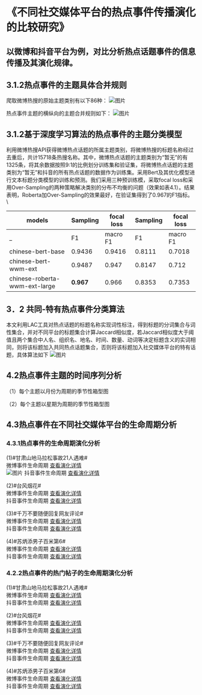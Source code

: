# 《不同社交媒体平台的热点事件传播演化的比较研究》
## 以微博和抖音平台为例，对比分析热点话题事件的信息传播及其演化规律。

## 3.1.2热点事件的主题具体合并规则
爬取微博热搜的原始主题类别有以下86种：
![图片](https://yuanwk99.github.io/analysis-of-information-dissemination-of-different-type-SNSs/algorithm/微博热搜的原始主题类别（汇总）.png)

热点事件主题的横纵向的主题合并规则如下：
![图片](https://yuanwk99.github.io/analysis-of-information-dissemination-of-different-type-SNSs/algorithm/热点事件主题的横纵向的主题合并规则.png)

## 3.1.2基于深度学习算法的热点事件的主题分类模型
利用微博热搜API获得微博热点话题的所属主题类别，将微博热搜的标题名称经过去重后，共计15718条热搜名称。其中，微博热点话题的主题类别为“暂无”的有1325条，将其余数据按照9:1的比例划分训练集和验证集，将微博热点话题的主题类别为“暂无”和抖音的所有热点话题的数据作为训练集。采用Bert及其优化模型进行文本标题分类模型的训练和预测。我们采用三种预训练模，采取focal loss和采用Over-Sampling的两种策略解决类别的分布不均衡的问题（效果如表4.1）。结果表明，Roberta加Over-Sampling的效果最好，在验证集得到了0.967的F1指标。 \

models|Sampling|focal loss|Sampling|focal loss
----|----|----|----|----
_| F1 |macro F1 | F1 |macro F1
chinese-bert-base | 0.9436	|0.9416|	0.8111|	0.7018
chinese-bert-wwm-ext | 0.9487|	0.947	|0.8147	|0.712
chinese-roberta-wwm-ext-large |**0.967**|	0.966	|0.8353|	0.7353


## 3．2 共同-特有热点事件分类算法
本文利用LAC工具对热点话题的标题名称实现词性标注，得到标题的分词集合与词性集合，并对不同平台的标题集合计算Jaccard相似度，若Jaccard相似度大于阈值且两个集合中人名、组织名、地名、时间、数量、动词等决定标题含义的实词相同，则将该标题加入共同热点话题集合，否则将该标题加入社交媒体平台的特有话题，具体算法如下
![图片](https://yuanwk99.github.io/analysis-of-information-dissemination-of-different-type-SNSs/algorithm/社交平台共同-特有热点话题分类算法.png)

## 4.2热点事件主题的时间序列分析
（1）每个主题以月份为周期的季节性箱型图

（2）每个主题以星期为周期的季节性箱型图

## 4.3热点事件在不同社交媒体平台的生命周期分析

### 4.3.1热点事件的生命周期演化分析

(1)#甘肃山地马拉松事故21人遇难# \
微博事件生命周期 [查看演化详情]( https://yuanwk99.github.io/analysis-of-information-dissemination-of-different-type-SNSs/results/survey2/话题生命周期/微博-甘肃马拉松.html)\
![图片](https://yuanwk99.github.io/analysis-of-information-dissemination-of-different-type-SNSs/results/survey2/话题生命周期/微博-甘肃马拉松-blog.png)
抖音事件生命周期 [查看演化详情]( https://yuanwk99.github.io/analysis-of-information-dissemination-of-different-type-SNSs/results/survey2/话题生命周期/抖音-甘肃马拉松.html)

(2)#台风烟花# \
微博事件生命周期 [查看演化详情]( https://yuanwk99.github.io/analysis-of-information-dissemination-of-different-type-SNSs/results/survey2/话题生命周期/微博-台风烟花.html)\
抖音事件生命周期 [查看演化详情]( https://yuanwk99.github.io/analysis-of-information-dissemination-of-different-type-SNSs/results/survey2/话题生命周期/抖音-台风烟花.html)

(3)#千万不要随便回复网友评论# \
微博事件生命周期 [查看演化详情]( https://yuanwk99.github.io/analysis-of-information-dissemination-of-different-type-SNSs/results/survey2/话题生命周期/微博-千万不要.html)\
抖音事件生命周期 [查看演化详情]( https://yuanwk99.github.io/analysis-of-information-dissemination-of-different-type-SNSs/results/survey2/话题生命周期/抖音-千万不要.html)

(4)#苏炳添男子百米第6# \
微博事件生命周期 [查看演化详情]( https://yuanwk99.github.io/analysis-of-information-dissemination-of-different-type-SNSs/results/survey2/话题生命周期/微博-苏炳添.html)\
抖音事件生命周期 [查看演化详情]( https://yuanwk99.github.io/analysis-of-information-dissemination-of-different-type-SNSs/results/survey2/话题生命周期/抖音-苏炳添.html)

### 4.2.2热点事件的热门帖子的生命周期演化分析

(1)#甘肃山地马拉松事故21人遇难# \
微博事件生命周期 [查看演化详情]( https://yuanwk99.github.io/analysis-of-information-dissemination-of-different-type-SNSs/results/survey2/帖子生命周期/wb评论-甘肃.html)\
抖音事件生命周期 [查看演化详情]( https://yuanwk99.github.io/analysis-of-information-dissemination-of-different-type-SNSs/results/survey2/帖子生命周期/dy评论-甘肃.html)

(2)#台风烟花# \
微博事件生命周期 [查看演化详情]( https://yuanwk99.github.io/analysis-of-information-dissemination-of-different-type-SNSs/results/survey2/帖子生命周期/wb评论-台风烟花.html)\
抖音事件生命周期 [查看演化详情]( https://yuanwk99.github.io/analysis-of-information-dissemination-of-different-type-SNSs/results/survey2/帖子生命周期/dy评论-台风烟花.html)

(3)#千万不要随便回复网友评论# \
微博事件生命周期 [查看演化详情]( https://yuanwk99.github.io/analysis-of-information-dissemination-of-different-type-SNSs/results/survey2/帖子生命周期/wb评论-千万不要.html)\
抖音事件生命周期 [查看演化详情]( https://yuanwk99.github.io/analysis-of-information-dissemination-of-different-type-SNSs/results/survey2/帖子生命周期/dy评论-千万不要.html)

(4)#苏炳添男子百米第6# \
微博事件生命周期 [查看演化详情]( https://yuanwk99.github.io/analysis-of-information-dissemination-of-different-type-SNSs/results/survey2/帖子生命周期/wb评论-苏炳添.html)\
抖音事件生命周期 [查看演化详情]( https://yuanwk99.github.io/analysis-of-information-dissemination-of-different-type-SNSs/results/survey2/帖子生命周期/dy评论-苏炳添.html)

